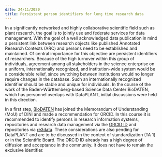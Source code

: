 ```yaml
---
date: 24/11/2020
title: Persistent person identifiers for long time research data
---
```


In a significantly networked and highly collaborative scientific field such as plant research, the goal is to jointly use and federate services for data management. With the goal of a well acknowledged data publication in mind a persistent link between research objects like published Annotated Research Contexts (ARC) and persons need to be established and maintained. Of central importance for this objective are persistent identifiers of researchers. Because of the high turnover within this group of individuals, agreement among all stakeholders in the science enterprise on a uniform, internationally recognized, and institution-wide system would be a considerable relief, since switching between institutions would no longer require changes in the database. Such an internationally recognized identifier should be stable and unique for individuals. In the course of the work of the Baden-Württemberg-based Science Data Center BioDATEN, which has personnel overlaps with DataPLANT, initial discussions were held in this direction.

In a first step, [BioDATEN](https://portal.biodaten.info/) has joined the Memorandum of Understanding (MoU) of DINI and made a recommendation for ORCID. In this course it is recommended to identify persons in research information systems, repositories and research data management via the [ORCID ID](https://orcid.org/) and repositories via [re3data](https://www.re3data.org/). These considerations are also pending for DataPLANT and are to be discussed in the context of standardization (TA 1) or in the Scientific Board. The ORCID ID already has a high degree of diffusion and acceptance in the community. It does not have to remain the exclusive identifier.